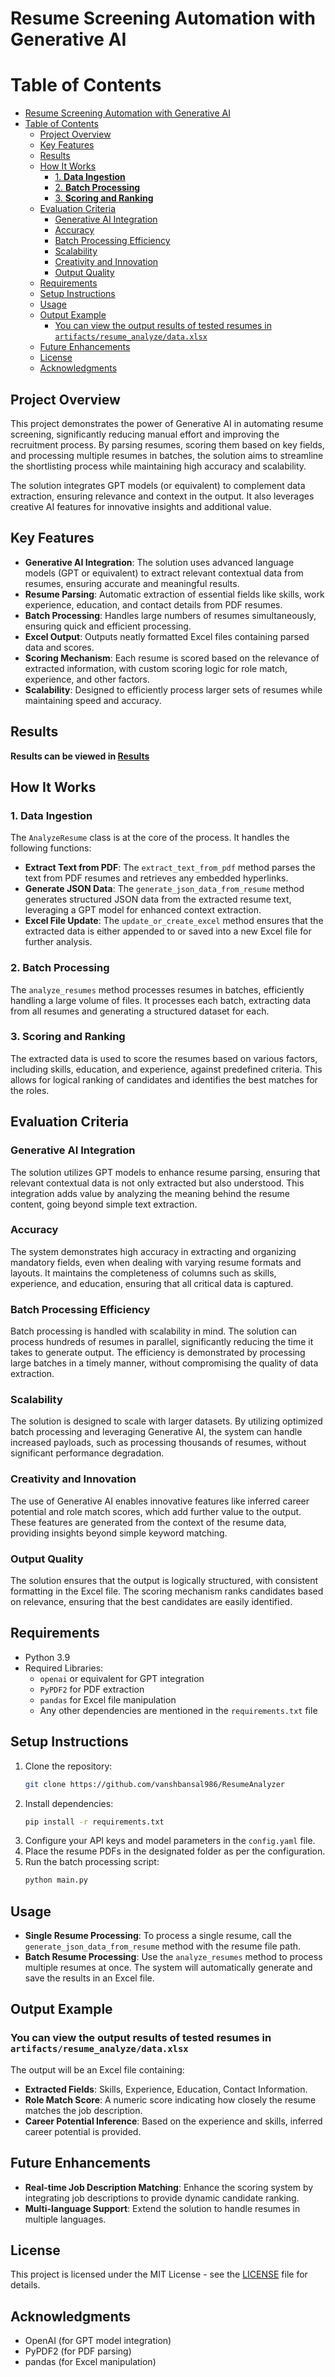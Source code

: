 # Resume Screening Automation with Generative AI

# Table of Contents
- [Resume Screening Automation with Generative AI](#resume-screening-automation-with-generative-ai)
- [Table of Contents](#table-of-contents)
  - [Project Overview](#project-overview)
  - [Key Features](#key-features)
  - [Results](#results)
  - [How It Works](#how-it-works)
    - [1. **Data Ingestion**](#1-data-ingestion)
    - [2. **Batch Processing**](#2-batch-processing)
    - [3. **Scoring and Ranking**](#3-scoring-and-ranking)
  - [Evaluation Criteria](#evaluation-criteria)
    - [Generative AI Integration](#generative-ai-integration)
    - [Accuracy](#accuracy)
    - [Batch Processing Efficiency](#batch-processing-efficiency)
    - [Scalability](#scalability)
    - [Creativity and Innovation](#creativity-and-innovation)
    - [Output Quality](#output-quality)
  - [Requirements](#requirements)
  - [Setup Instructions](#setup-instructions)
  - [Usage](#usage)
  - [Output Example](#output-example)
    - [You can view the output results of tested resumes in `artifacts/resume_analyze/data.xlsx`](#you-can-view-the-output-results-of-tested-resumes-in-artifactsresume_analyzedataxlsx)
  - [Future Enhancements](#future-enhancements)
  - [License](#license)
  - [Acknowledgments](#acknowledgments)



## Project Overview
This project demonstrates the power of Generative AI in automating resume screening, significantly reducing manual effort and improving the recruitment process. By parsing resumes, scoring them based on key fields, and processing multiple resumes in batches, the solution aims to streamline the shortlisting process while maintaining high accuracy and scalability.

The solution integrates GPT models (or equivalent) to complement data extraction, ensuring relevance and context in the output. It also leverages creative AI features for innovative insights and additional value.

## Key Features
- **Generative AI Integration**: The solution uses advanced language models (GPT or equivalent) to extract relevant contextual data from resumes, ensuring accurate and meaningful results.
- **Resume Parsing**: Automatic extraction of essential fields like skills, work experience, education, and contact details from PDF resumes.
- **Batch Processing**: Handles large numbers of resumes simultaneously, ensuring quick and efficient processing.
- **Excel Output**: Outputs neatly formatted Excel files containing parsed data and scores.
- **Scoring Mechanism**: Each resume is scored based on the relevance of extracted information, with custom scoring logic for role match, experience, and other factors.
- **Scalability**: Designed to efficiently process larger sets of resumes while maintaining speed and accuracy.

## Results
**Results can be viewed in [Results](artifacts/resume_analyze/data.xlsx)**

## How It Works

### 1. **Data Ingestion**
The `AnalyzeResume` class is at the core of the process. It handles the following functions:
- **Extract Text from PDF**: The `extract_text_from_pdf` method parses the text from PDF resumes and retrieves any embedded hyperlinks.
- **Generate JSON Data**: The `generate_json_data_from_resume` method generates structured JSON data from the extracted resume text, leveraging a GPT model for enhanced context extraction.
- **Excel File Update**: The `update_or_create_excel` method ensures that the extracted data is either appended to or saved into a new Excel file for further analysis.

### 2. **Batch Processing**
The `analyze_resumes` method processes resumes in batches, efficiently handling a large volume of files. It processes each batch, extracting data from all resumes and generating a structured dataset for each.

### 3. **Scoring and Ranking**
The extracted data is used to score the resumes based on various factors, including skills, education, and experience, against predefined criteria. This allows for logical ranking of candidates and identifies the best matches for the roles.

## Evaluation Criteria

### Generative AI Integration
The solution utilizes GPT models to enhance resume parsing, ensuring that relevant contextual data is not only extracted but also understood. This integration adds value by analyzing the meaning behind the resume content, going beyond simple text extraction.

### Accuracy
The system demonstrates high accuracy in extracting and organizing mandatory fields, even when dealing with varying resume formats and layouts. It maintains the completeness of columns such as skills, experience, and education, ensuring that all critical data is captured.

### Batch Processing Efficiency
Batch processing is handled with scalability in mind. The solution can process hundreds of resumes in parallel, significantly reducing the time it takes to generate output. The efficiency is demonstrated by processing large batches in a timely manner, without compromising the quality of data extraction.

### Scalability
The solution is designed to scale with larger datasets. By utilizing optimized batch processing and leveraging Generative AI, the system can handle increased payloads, such as processing thousands of resumes, without significant performance degradation.

### Creativity and Innovation
The use of Generative AI enables innovative features like inferred career potential and role match scores, which add further value to the output. These features are generated from the context of the resume data, providing insights beyond simple keyword matching.

### Output Quality
The solution ensures that the output is logically structured, with consistent formatting in the Excel file. The scoring mechanism ranks candidates based on relevance, ensuring that the best candidates are easily identified.

## Requirements
- Python 3.9
- Required Libraries:
  - `openai` or equivalent for GPT integration
  - `PyPDF2` for PDF extraction
  - `pandas` for Excel file manipulation
  - Any other dependencies are mentioned in the `requirements.txt` file

## Setup Instructions
1. Clone the repository:
    ```bash
    git clone https://github.com/vanshbansal986/ResumeAnalyzer
    ```
2. Install dependencies:
    ```bash
    pip install -r requirements.txt
    ```
3. Configure your API keys and model parameters in the `config.yaml` file.
4. Place the resume PDFs in the designated folder as per the configuration.
5. Run the batch processing script:
    ```bash
    python main.py
    ```

## Usage
- **Single Resume Processing**: To process a single resume, call the `generate_json_data_from_resume` method with the resume file path.
- **Batch Resume Processing**: Use the `analyze_resumes` method to process multiple resumes at once. The system will automatically generate and save the results in an Excel file.

## Output Example
### You can view the output results of tested resumes in `artifacts/resume_analyze/data.xlsx`<br>
The output will be an Excel file containing:
- **Extracted Fields**: Skills, Experience, Education, Contact Information.
- **Role Match Score**: A numeric score indicating how closely the resume matches the job description.
- **Career Potential Inference**: Based on the experience and skills, inferred career potential is provided.

## Future Enhancements
- **Real-time Job Description Matching**: Enhance the scoring system by integrating job descriptions to provide dynamic candidate ranking.
- **Multi-language Support**: Extend the solution to handle resumes in multiple languages.

## License
This project is licensed under the MIT License - see the [LICENSE](LICENSE) file for details.

## Acknowledgments
- OpenAI (for GPT model integration)
- PyPDF2 (for PDF parsing)
- pandas (for Excel manipulation)

